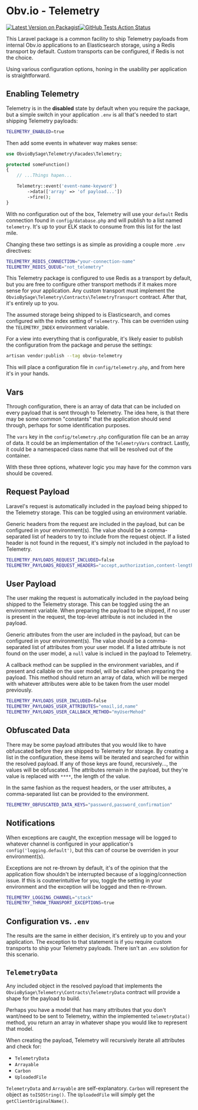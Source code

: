# Obv.io - Telemetry

[![Latest Version on Packagist](https://img.shields.io/packagist/v/obviobysage/telemetry.svg?style=flat-square)](https://packagist.org/packages/obviobysage/telemetry)[![GitHub Tests Action Status](https://img.shields.io/github/actions/workflow/status/obviobysage/telemetry/ci.yml?branch=master)](https://github.com/obviobysage/telemetry/actions/workflows/ci.yml?query=branch:master)


This Laravel package is a common facility to ship Telemetry payloads from internal Obv.io applications to an Elasticsearch storage, using a Redis transport by default. Custom transports can be configured, if Redis is not the choice.

Using various configuration options, honing in the usability per application is straightforward.

## Enabling Telemetry
Telemetry is in the **disabled** state by default when you require the package, but a simple switch in your application `.env` is all that's needed to start shipping Telemetry payloads:

```bash
TELEMETRY_ENABLED=true
```

Then add some events in whatever way makes sense:

```php
use ObvioBySage\Telemetry\Facades\Telemetry;

protected someFunction()
{
    // ...Things hapen...

    Telemetry::event('event-name-keyword')
        ->data(['array' => 'of payload...'])
        ->fire();
}
```

With no configuration out of the box, Telemetry will use your `default` Redis connection found in `config/database.php` and will publish to a list named `telemetry`. It's up to your ELK stack to consume from this list for the last mile.

Changing these two settings is as simple as providing a couple more `.env` directives:

```bash
TELEMETRY_REDIS_CONNECTION="your-connection-name"
TELEMETRY_REDIS_QUEUE="not_telemetry"
```

This Telemetry package is configured to use Redis as a transport by default, but you are free to configure other transport methods if it makes more sense for your application. Any custom transport must implement the `ObvioBySage\Telemetry\Contracts\TelemetryTransport` contract. After that, it's entirely up to you.

The assumed storage being shipped to is Elasticsearch, and comes configured with the index setting of `telemetry`. This can be overriden using the `TELEMETRY_INDEX` environment variable.

For a view into everything that is configurable, it's likely easier to publish the configuration from the package and peruse the settings:

```bash
artisan vendor:publish --tag obvio-telemetry
```

This will place a configuration file in `config/telemetry.php`, and from here it's in your hands.

## Vars
Through configuration, there is an array of data that can be included on every payload that is sent through to Telemetry. The idea here, is that there may be some common "constants" that the application should send through, perhaps for some identification purposes.

The `vars` key in the `config/telemetry.php` configuration file can be an array
of data. It could be an implementation of the `TelemetryVars` contract. Lastly, it could be a namespaced class name that will be resolved out of the container.

With these three options, whatever logic you may have for the common vars should be covered.

## Request Payload
Laravel's request is automatically included in the payload being shipped to the Telemetry storage. This can be toggled using an environment variable.

Generic headers from the request are included in the payload, but can be configured in your environment(s). The value should be a comma-separated list of headers to try to include from the request object. If a listed header is not found in the request, it's simply not included in the payload to Telemetry.

```bash
TELEMETRY_PAYLOADS_REQUEST_INCLUDED=false
TELEMETRY_PAYLOADS_REQUEST_HEADERS="accept,authorization,content-length,content-type,origin"
```

## User Payload
The user making the request is automatically included in the payload being shipped to the Telemetry storage. This can be toggled using the an environment variable. When preparing the payload to be shipped, if no user is present in the request, the top-level attribute is not included in the payload.

Generic attributes from the user are included in the payload, but can be configured in your environment(s). The value should be a comma-separated list of attributes from your user model. If a listed attribute is not found on the user model, a `null` value is inclued in the payload to Telemetry.

A callback method can be supplied in the environment variables, and if present and callable on the user model, will be called when preparing the payload. This method should return an array of data, which will be merged with whatever attributes were able to be taken from the user model previously.

```bash
TELEMETRY_PAYLOADS_USER_INCLUDED=false
TELEMETRY_PAYLOADS_USER_ATTRIBUTES="email,id,name"
TELEMETRY_PAYLOADS_USER_CALLBACK_METHOD="myUserMehod"
```

## Obfuscated Data
There may be some payload attributes that you would like to have obfuscated before they are shipped to Telemetry for storage. By creating a list in the configuration, these items will be iterated and searched for within the resolved payload. If any of those keys are found, recursively..., the values will be obfuscated. The attributes remain in the payload, but they're value is replaced with `****`, the length of the value.

In the same fashion as the request headers, or the user attributes, a comma-separated list can be provided to the environment.

```bash
TELEMETRY_OBFUSCATED_DATA_KEYS="password,password_confirmation"
```

## Notifications
When exceptions are caught, the exception message will be logged to whatever channel is configured in your application's `config('logging.default')`, but this can of course be overriden in your environment(s).

Exceptions are not re-thrown by default, it's of the opinion that the application flow shouldn't be interrupted because of a logging/connection issue. If this is coutnerintuitive for you, toggle the setting in your environment and the exception will be logged and then re-thrown.

```bash
TELEMETRY_LOGGING_CHANNEL="stack"
TELEMETRY_THROW_TRANSPORT_EXCEPTIONS=true
```

## Configuration vs. `.env`
The results are the same in either decision, it's entirely up to you and your application. The exception to that statement is if you require custom transports to ship your Telemetry payloads. There isn't an `.env` solution for this scenario.

## `TelemetryData`
Any included object in the resolved payload that implements the `ObvioBySage\Telemetry\Contracts\TelemetryData` contract will provide a shape for the payload to build.

Perhaps you have a model that has many attributes that you don't want/need to be sent to Telemetry, within the implemented `telemetryData()` method, you return an array in whatever shape you would like to represent that model.

When creating the payload, Telemetry will recursively iterate all attributes and check for:
- `TelemetryData`
- `Arrayable`
- `Carbon`
- `UploadedFile`

`TelemetryData` and `Arrayable` are self-explanatory. `Carbon` will represent the object as `toISOString()`. The `UploadedFile` will simply get the `getClientOriginalName()`.
